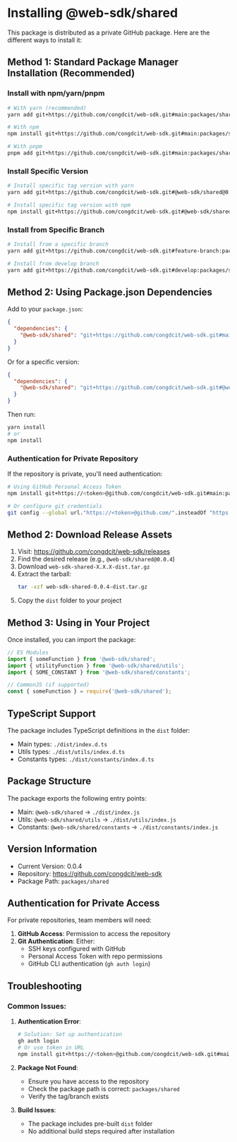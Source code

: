 # Installing @web-sdk/shared

This package is distributed as a private GitHub package. Here are the different ways to install it:

## Method 1: Standard Package Manager Installation (Recommended)

### Install with npm/yarn/pnpm
```bash
# With yarn (recommended)
yarn add git+https://github.com/congdcit/web-sdk.git#main:packages/shared

# With npm
npm install git+https://github.com/congdcit/web-sdk.git#main:packages/shared

# With pnpm
pnpm add git+https://github.com/congdcit/web-sdk.git#main:packages/shared
```

### Install Specific Version
```bash
# Install specific tag version with yarn
yarn add git+https://github.com/congdcit/web-sdk.git#@web-sdk/shared@0.0.4:packages/shared

# Install specific tag version with npm
npm install git+https://github.com/congdcit/web-sdk.git#@web-sdk/shared@0.0.4:packages/shared
```

### Install from Specific Branch
```bash
# Install from a specific branch
yarn add git+https://github.com/congdcit/web-sdk.git#feature-branch:packages/shared

# Install from develop branch
yarn add git+https://github.com/congdcit/web-sdk.git#develop:packages/shared
```

## Method 2: Using Package.json Dependencies

Add to your `package.json`:

```json
{
  "dependencies": {
    "@web-sdk/shared": "git+https://github.com/congdcit/web-sdk.git#main:packages/shared"
  }
}
```

Or for a specific version:

```json
{
  "dependencies": {
    "@web-sdk/shared": "git+https://github.com/congdcit/web-sdk.git#@web-sdk/shared@0.0.4:packages/shared"
  }
}
```

Then run:
```bash
yarn install
# or
npm install
```

### Authentication for Private Repository
If the repository is private, you'll need authentication:

```bash
# Using GitHub Personal Access Token
npm install git+https://<token>@github.com/congdcit/web-sdk.git#main:packages/shared

# Or configure git credentials
git config --global url."https://<token>@github.com/".insteadOf "https://github.com/"
```

## Method 2: Download Release Assets

1. Visit: https://github.com/congdcit/web-sdk/releases
2. Find the desired release (e.g., `@web-sdk/shared@0.0.4`)
3. Download `web-sdk-shared-X.X.X-dist.tar.gz`
4. Extract the tarball:
   ```bash
   tar -xzf web-sdk-shared-0.0.4-dist.tar.gz
   ```
5. Copy the `dist` folder to your project

## Method 3: Using in Your Project

Once installed, you can import the package:

```javascript
// ES Modules
import { someFunction } from '@web-sdk/shared';
import { utilityFunction } from '@web-sdk/shared/utils';
import { SOME_CONSTANT } from '@web-sdk/shared/constants';

// CommonJS (if supported)
const { someFunction } = require('@web-sdk/shared');
```

## TypeScript Support

The package includes TypeScript definitions in the `dist` folder:
- Main types: `./dist/index.d.ts`
- Utils types: `./dist/utils/index.d.ts`
- Constants types: `./dist/constants/index.d.ts`

## Package Structure

The package exports the following entry points:
- Main: `@web-sdk/shared` → `./dist/index.js`
- Utils: `@web-sdk/shared/utils` → `./dist/utils/index.js`
- Constants: `@web-sdk/shared/constants` → `./dist/constants/index.js`

## Version Information

- Current Version: 0.0.4
- Repository: https://github.com/congdcit/web-sdk
- Package Path: `packages/shared`

## Authentication for Private Access

For private repositories, team members will need:

1. **GitHub Access**: Permission to access the repository
2. **Git Authentication**: Either:
   - SSH keys configured with GitHub
   - Personal Access Token with repo permissions
   - GitHub CLI authentication (`gh auth login`)

## Troubleshooting

### Common Issues:

1. **Authentication Error**:
   ```bash
   # Solution: Set up authentication
   gh auth login
   # Or use token in URL
   npm install git+https://<token>@github.com/congdcit/web-sdk.git#main:packages/shared
   ```

2. **Package Not Found**:
   - Ensure you have access to the repository
   - Check the package path is correct: `packages/shared`
   - Verify the tag/branch exists

3. **Build Issues**:
   - The package includes pre-built `dist` folder
   - No additional build steps required after installation
